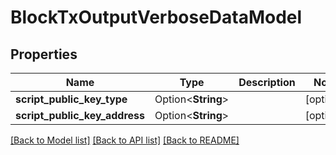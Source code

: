 # BlockTxOutputVerboseDataModel

## Properties

| Name                          | Type               | Description | Notes      |
| ----------------------------- | ------------------ | ----------- | ---------- |
| **script_public_key_type**    | Option<**String**> |             | [optional] |
| **script_public_key_address** | Option<**String**> |             | [optional] |

[[Back to Model list]](../README.md#documentation-for-models) [[Back to API list]](../README.md#documentation-for-api-endpoints) [[Back to README]](../README.md)
